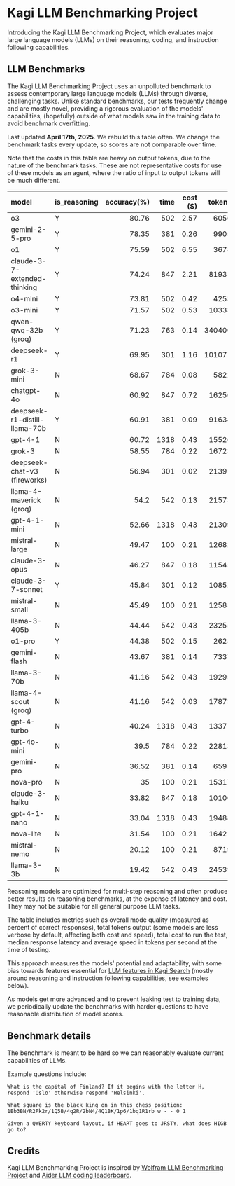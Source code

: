 # Kagi LLM Benchmarking Project

Introducing the Kagi LLM Benchmarking Project, which evaluates major large language models (LLMs) on their reasoning, coding, and instruction following capabilities.

## LLM Benchmarks

The Kagi LLM Benchmarking Project uses an unpolluted benchmark to assess contemporary large language models (LLMs) through diverse, challenging tasks. Unlike standard benchmarks, our tests frequently change and are mostly novel, providing a rigorous evaluation of the models' capabilities, (hopefully) outside of what models saw in the training data to avoid benchmark overfitting. 

Last updated **April 17th, 2025**. We rebuild this table often. We change the benchmark tasks every update, so scores are not comparable over time.

Note that the costs in this table are heavy on output tokens, due to the nature of the benchmark tasks. These are not representative costs for use of these models as an agent, where the ratio of input to output tokens will be much different.

| model                         | is_reasoning   | accuracy(%)|   time |   cost ($) |   tokens |   speed (t/s) |
|:------------------------------|:---------------|-----------:|-------:|-----------:|---------:|--------------:|
| o3                            | Y              |      80.76 |    502 |       2.57 |     6056 |            12 |
| gemini-2-5-pro                | Y              |      78.35 |    381 |       0.26 |     9905 |            25 |
| o1                            | Y              |      75.59 |    502 |       6.55 |     3678 |             7 |
| claude-3-7-extended-thinking  | Y              |      74.24 |    847 |       2.21 |    81931 |            96 |
| o4-mini                       | Y              |      73.81 |    502 |       0.42 |     4253 |             8 |
| o3-mini                       | Y              |      71.57 |    502 |       0.53 |    10333 |            20 |
| qwen-qwq-32b (groq)           | Y              |      71.23 |    763 |       0.14 |   340400 |           446 |
| deepseek-r1                   | Y              |      69.95 |    301 |       1.16 |   101071 |           335 |
| grok-3-mini                   | N              |      68.67 |    784 |       0.08 |     5822 |             7 |
| chatgpt-4o                    | N              |      60.92 |    847 |       0.72 |    16250 |            19 |
| deepseek-r1-distill-llama-70b | Y              |      60.91 |    381 |       0.09 |    91634 |           240 |
| gpt-4-1                       | N              |      60.72 |   1318 |       0.43 |    15526 |            11 |
| grok-3                        | N              |      58.55 |    784 |       0.22 |    16723 |            21 |
| deepseek-chat-v3 (fireworks)  | N              |      56.94 |    301 |       0.02 |    21391 |            71 |
| llama-4-maverick (groq)       | N              |      54.2  |    542 |       0.13 |    21573 |            39 |
| gpt-4-1-mini                  | N              |      52.66 |   1318 |       0.43 |    21309 |            16 |
| mistral-large                 | N              |      49.47 |    100 |       0.21 |    12682 |           126 |
| claude-3-opus                 | N              |      46.27 |    847 |       0.18 |    11545 |            13 |
| claude-3-7-sonnet             | Y              |      45.84 |    301 |       0.12 |    10852 |            36 |
| mistral-small                 | N              |      45.49 |    100 |       0.21 |    12585 |           125 |
| llama-3-405b                  | N              |      44.44 |    542 |       0.43 |    23255 |            42 |
| o1-pro                        | Y              |      44.38 |    502 |       0.15 |     2628 |             5 |
| gemini-flash                  | N              |      43.67 |    381 |       0.14 |     7337 |            19 |
| llama-3-70b                   | N              |      41.16 |    542 |       0.43 |    19295 |            35 |
| llama-4-scout (groq)          | N              |      41.16 |    542 |       0.03 |    17873 |            32 |
| gpt-4-turbo                   | N              |      40.24 |   1318 |       0.43 |    13371 |            10 |
| gpt-4o-mini                   | N              |      39.5  |    784 |       0.22 |    22813 |            29 |
| gemini-pro                    | N              |      36.52 |    381 |       0.14 |     6591 |            17 |
| nova-pro                      | N              |      35    |    100 |       0.21 |    15317 |           153 |
| claude-3-haiku                | N              |      33.82 |    847 |       0.18 |    10100 |            11 |
| gpt-4-1-nano                  | N              |      33.04 |   1318 |       0.43 |    19488 |            14 |
| nova-lite                     | N              |      31.54 |    100 |       0.21 |    16421 |           164 |
| mistral-nemo                  | N              |      20.12 |    100 |       0.21 |     8719 |            87 |
| llama-3-3b                    | N              |      19.42 |    542 |       0.43 |    24539 |            45 |

Reasoning models are optimized for multi-step reasoning and often produce better results on reasoning benchmarks, at the expense of latency and cost. They may not be suitable for all general purpose LLM tasks.

The table includes metrics such as overall mode quality (measured as percent of correct responses), total tokens output (some models are less verbose by default, affecting both cost and speed), total cost to run the test, median response latency and average speed in tokens per second at the time of testing.

This approach measures the models' potential and adaptability, with some bias towards features essential for [LLM features in Kagi Search](./assistant.md) (mostly around reasoning and instruction following capabilities, see examples below).

As models get more advanced and to prevent leaking test to training data, we periodically update the benchmarks with harder questions to have reasonable distribution of model scores.

## Benchmark details

The benchmark is meant to be hard so we can reasonably evaluate current capabilities of LLMs.

Example questions include:

```
What is the capital of Finland? If it begins with the letter H, respond 'Oslo' otherwise respond 'Helsinki'.
```

```
What square is the black king on in this chess position: 1Bb3BN/R2Pk2r/1Q5B/4q2R/2bN4/4Q1BK/1p6/1bq1R1rb w - - 0 1
```

```
Given a QWERTY keyboard layout, if HEART goes to JRSTY, what does HIGB go to?
```



## Credits

Kagi LLM Benchmarking Project is inspired by [Wolfram LLM Benchmarking Project](https://www.wolfram.com/llm-benchmarking-project/) and [Aider LLM coding leaderboard](https://aider.chat/docs/leaderboards/).
